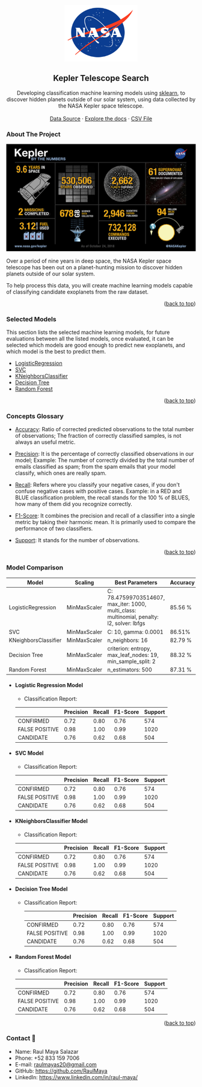<!-- PROJECT LOGO -->
<br />
<div align="center">
  <a href="https://github.com/RaulMaya/Kepler-Telescope-Search">
    <img src="readme_resources/nasa.png" alt="Logo" width="195" height="150">
  </a>

  <h2 align="center">Kepler Telescope Search</h2>

  <p align="center">
    Developing classification machine learning models using <a href="https://scikit-learn.org/stable/">sklearn</a>, to discover hidden planets outside of our solar system, using data collected by the NASA Kepler space telescope.
    <br />
    <br />
    <a href="https://www.kaggle.com/nasa/kepler-exoplanet-search-results">Data Source</a>
    ·
    <a href="https://github.com/RaulMaya/Kepler-Telescope-Search/tree/master/models">Explore the docs</a>
    ·
    <a href="https://github.com/RaulMaya/Kepler-Telescope-Search/tree/master/data">CSV File</a>
  </p>
</div>

<!-- ABOUT THE PROJECT -->
### About The Project

![exoplanets.jpg](readme_resources/kepler.jpg)

Over a period of nine years in deep space, the NASA Kepler space telescope has been out on a planet-hunting mission to discover hidden planets outside of our solar system.

To help process this data, you will create machine learning models capable of classifying candidate exoplanets from the raw dataset.


<p align="right">(<a href="#top">back to top</a>)</p>


### Selected Models

This section lists the selected machine learning models, for future evaluations between all the listed models, once evaluated, it can be selected which models are good enough to predict new exoplanets, and which model is the best to predict them.

* [LogisticRegression](https://scikit-learn.org/stable/modules/generated/sklearn.linear_model.LogisticRegression.html?highlight=logistic#sklearn.linear_model.LogisticRegression)
* [SVC](https://scikit-learn.org/stable/modules/generated/sklearn.svm.SVC.html#sklearn.svm.SVC)
* [KNeighborsClassifier](https://scikit-learn.org/stable/modules/generated/sklearn.neighbors.KNeighborsClassifier.html?highlight=kneighbors#sklearn.neighbors.KNeighborsClassifier)
* [Decision Tree](https://scikit-learn.org/stable/modules/generated/sklearn.tree.DecisionTreeClassifier.html?highlight=decision%20tree#sklearn.tree.DecisionTreeClassifier)
* [Random Forest](https://scikit-learn.org/stable/modules/generated/sklearn.ensemble.RandomForestClassifier.html?highlight=random%20forest#sklearn.ensemble.RandomForestClassifier)

<p align="right">(<a href="#top">back to top</a>)</p>

### Concepts Glossary

* [Accuracy](https://scikit-learn.org/stable/modules/generated/sklearn.metrics.accuracy_score.html#sklearn.metrics.accuracy_score): Ratio of corrected predicted observations to the total number of observations; The fraction of correctly classified samples, is not always an useful metric.

* [Precision](https://scikit-learn.org/stable/modules/generated/sklearn.metrics.precision_score.html#sklearn.metrics.precision_score): It is the percentage of correctly classified observations in our model; Example: The number of correctly divided by the total number of emails classified as spam; from the spam emails that your model classify, which ones are really spam.

* [Recall](https://scikit-learn.org/stable/modules/generated/sklearn.metrics.recall_score.html#sklearn.metrics.recall_score): Refers where you classify your negative cases, if you don't confuse negative cases with positive cases. Example: in a RED and BLUE classification problem, the recall stands for the 100 % of BLUES, how many of them did you recognize correctly.

* [F1-Score](https://scikit-learn.org/stable/modules/generated/sklearn.metrics.f1_score.html#sklearn.metrics.f1_score): It combines the precision and recall of a classifier into a single metric by taking their harmonic mean. It is primarily used to compare the performance of two classifiers.

* [Support](https://scikit-learn.org/stable/modules/model_evaluation.html): It stands for the number of observations.

<p align="right">(<a href="#top">back to top</a>)</p>

### Model Comparison

<div align="center">

| Model      | Scaling         | Best Parameters | Accuracy   | Features  |
| ------------- | ------------- | ----- | ---- | ---- |
| LogisticRegression | MinMaxScaler | C: 78.47599703514607, max_iter: 1000, multi_class: multinomial, penalty: l2, solver: lbfgs | 85.56 %  | 10 |
| SVC     | MinMaxScaler      | C: 10,  gamma: 0.0001| 86.51% | 15 |
| KNeighborsClassifier | MinMaxScaler | n_neighbors: 16   | 82.79 % | 40  |
| Decision Tree | MinMaxScaler | criterion: entropy, max_leaf_nodes: 19, min_sample_split: 2 | 88.32 % | 7  |
| Random Forest | MinMaxScaler | n_estimators: 500 | 87.31 % | 16 |

</div>

- #### Logistic Regression Model
  - Classification Report:

  |      | Precision  | Recall| F1-Score   | Support |
  | ------------- | ------------- | ----- | ---- | ---- |
  | CONFIRMED | 0.72 | 0.80 | 0.76 | 574 |
  | FALSE POSITIVE  | 0.98 | 1.00| 0.99 | 1020 |
  | CANDIDATE | 0.76 | 0.62 | 0.68 | 504 |

- #### SVC Model
  - Classification Report:

  |      | Precision  | Recall| F1-Score   | Support |
  | ------------- | ------------- | ----- | ---- | ---- |
  | CONFIRMED | 0.72 | 0.80 | 0.76 | 574 |
  | FALSE POSITIVE  | 0.98 | 1.00| 0.99 | 1020 |
  | CANDIDATE | 0.76 | 0.62 | 0.68 | 504 |

- #### KNeighborsClassifier Model
  - Classification Report:

  |      | Precision  | Recall| F1-Score   | Support |
  | ------------- | ------------- | ----- | ---- | ---- |
  | CONFIRMED | 0.72 | 0.80 | 0.76 | 574 |
  | FALSE POSITIVE  | 0.98 | 1.00| 0.99 | 1020 |
  | CANDIDATE | 0.76 | 0.62 | 0.68 | 504 |

- #### Decision Tree Model
  - Classification Report:

    |      | Precision  | Recall| F1-Score   | Support |
    | ------------- | ------------- | ----- | ---- | ---- |
    | CONFIRMED | 0.72 | 0.80 | 0.76 | 574 |
    | FALSE POSITIVE  | 0.98 | 1.00| 0.99 | 1020 |
    | CANDIDATE | 0.76 | 0.62 | 0.68 | 504 |

- #### Random Forest Model
  - Classification Report:
  
  |      | Precision  | Recall| F1-Score   | Support |
  | ------------- | ------------- | ----- | ---- | ---- |
  | CONFIRMED | 0.72 | 0.80 | 0.76 | 574 |
  | FALSE POSITIVE  | 0.98 | 1.00| 0.99 | 1020 |
  | CANDIDATE | 0.76 | 0.62 | 0.68 | 504 |


<p align="right">(<a href="#top">back to top</a>)</p>

### Contact :iphone:

* Name: Raul Maya Salazar
* Phone: +52 833 159 7006
* E-mail: raulmayas20@gmail.com
* GitHub: https://github.com/RaulMaya
* LinkedIn: https://www.linkedin.com/in/raul-maya/
